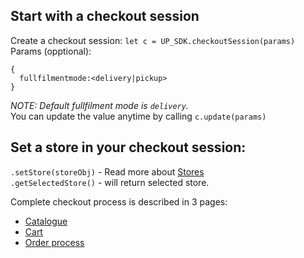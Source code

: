 ## Start with a checkout session  

Create a checkout session:
`let c = UP_SDK.checkoutSession(params)`  
Params (opptional):  
```
{
  fullfilmentmode:<delivery|pickup>
}
```
_NOTE: Default fullfilment mode is `delivery`._  
You can update the value anytime by calling `c.update(params)`  

## Set a store in your checkout session:  
`.setStore(storeObj)` - Read more about [Stores](https://github.com/urbanpiper/up-sdk/wiki/Stores/)  
`.getSelectedStore()` - will return selected store.  

Complete checkout process is described in 3 pages:  
* [Catalogue](https://github.com/urbanpiper/up-sdk/wiki/Catalogue)  
* [Cart](https://github.com/urbanpiper/up-sdk/wiki/Cart)  
* [Order process](https://github.com/urbanpiper/up-sdk/wiki/Order)  
